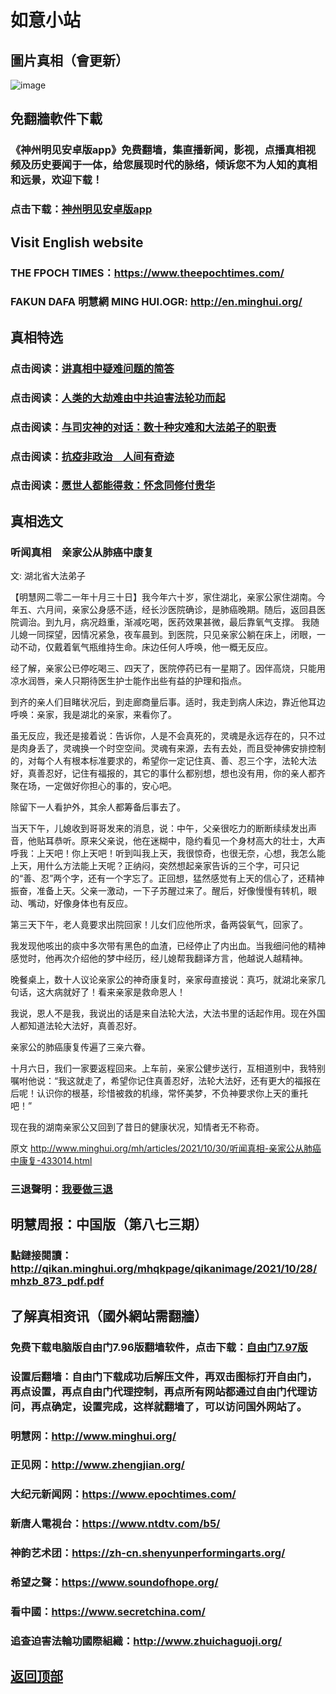 # 如意小站

## 圖片真相（會更新）

![image](https://user-images.githubusercontent.com/79625284/139407161-c8cca61c-b89f-429e-b356-49b1f963dede.png)

## 免翻牆軟件下載

### 《神州明见安卓版app》免费翻墙，集直播新闻，影视，点播真相视频及历史要闻于一体，给您展现时代的脉络，倾诉您不为人知的真相和远景，欢迎下载！

### 点击下载：[神州明见安卓版app](https://github.com/pinhe91/tuiguang/files/7240768/_5.1.zip)

## Visit English website

### THE FPOCH TIMES：https://www.theepochtimes.com/

### FAKUN DAFA 明慧網 MING HUI.OGR: http://en.minghui.org/

## 真相特选

### 点击阅读：[讲真相中疑难问题的简答](https://github.com/pinhe91/jcxw3/tree/main)

### 点击阅读：[人类的大劫难由中共迫害法轮功而起](https://github.com/pinhe91/jcxw4/tree/main) 

### 点击阅读：[与司灾神的对话：数十种灾难和大法弟子的职责](https://github.com/pinhe91/jcxw1/tree/main) 

### 点击阅读：[抗疫非政治　人间有奇迹](https://github.com/pinhe91/jcxw2/tree/main) 

### 点击阅读：[愿世人都能得救：怀念同修付贵华](https://github.com/pinhe91/jcxw5/tree/main)

## 真相选文

### 听闻真相　亲家公从肺癌中康复

文: 湖北省大法弟子 

【明慧网二零二一年十月三十日】我今年六十岁，家住湖北，亲家公家住湖南。今年五、六月间，亲家公身感不适，经长沙医院确诊，是肺癌晚期。随后，返回县医院调治。到九月，病况趋重，渐减吃喝，医药效果甚微，最后靠氧气支撑。
我随儿媳一同探望，因情况紧急，夜车晨到。到医院，只见亲家公躺在床上，闭眼，一动不动，仅戴着氧气瓶维持生命。床边任何人呼唤，他一概无反应。

经了解，亲家公已停吃喝三、四天了，医院停药已有一星期了。因伴高烧，只能用凉水润唇，亲人只期待医生护士能作出些有益的护理和指点。

到齐的亲人们目睹状况后，到走廊商量后事。适时，我走到病人床边，靠近他耳边呼唤：亲家，我是湖北的亲家，来看你了。

虽无反应，我还是接着说：告诉你，人是不会真死的，灵魂是永远存在的，只不过是肉身丢了，灵魂换一个时空空间。灵魂有来源，去有去处，而且受神佛安排控制的，对每个人有根本标准要求的，希望你一定记住真、善、忍三个字，法轮大法好，真善忍好，记住有福报的，其它的事什么都别想，想也没有用，你的亲人都齐聚在场，一定做好你担心的事的，安心吧。

除留下一人看护外，其余人都筹备后事去了。

当天下午，儿媳收到哥哥发来的消息，说：中午，父亲很吃力的断断续续发出声音，他贴耳恭听。原来父亲说，他在迷糊中，隐约看见一个身材高大的壮士，大声呼我：上天吧！你上天吧！听到叫我上天，我很惊奇，也很无奈，心想，我怎么能上天，用什么方法能上天呢？正纳闷，突然想起亲家告诉的三个字，可只记的“善、忍”两个字，还有一个字忘了。正回想，猛然感觉有上天的信心了，还精神振奋，准备上天。父亲一激动，一下子苏醒过来了。醒后，好像慢慢有转机，眼动、嘴动，好像身体也有反应。

第三天下午，老人竟要求出院回家！儿女们应他所求，备两袋氧气，回家了。

我发现他咳出的痰中多次带有黑色的血渣，已经停止了内出血。当我细问他的精神感觉时，他再次介绍他的梦中经历，经儿媳帮我翻译方言，他越说人越精神。

晚餐桌上，数十人议论亲家公的神奇康复时，亲家母直接说：真巧，就湖北亲家几句话，这大病就好了！看来亲家是救命恩人！

我说，恩人不是我，我说出的话是来自法轮大法，大法书里的话起作用。现在外国人都知道法轮大法好，真善忍好。

亲家公的肺癌康复传遍了三亲六眷。

十月六日，我们一家要返程回来。上车前，亲家公健步送行，互相道别中，我特别嘱咐他说：“我这就走了，希望你记住真善忍好，法轮大法好，还有更大的福报在后呢！认识你的根基，珍惜被救的机缘，常怀美梦，不负神要求你上天的重托吧！”

现在我的湖南亲家公又回到了昔日的健康状况，知情者无不称奇。

原文 http://www.minghui.org/mh/articles/2021/10/30/听闻真相-亲家公从肺癌中康复-433014.html

### 三退聲明：[我要做三退](http://tuidang.ddns.net/)

## 明慧周报：中国版（第八七三期）

### 點鏈接閱讀：http://qikan.minghui.org/mhqkpage/qikanimage/2021/10/28/mhzb_873_pdf.pdf

## 了解真相资讯（國外網站需翻牆）

### 免费下载电脑版自由门7.96版翻墙软件，点击下载：[自由门7.97版](https://github.com/pinhe91/tuiguang/files/6839679/fg797r.zip)

### 设置后翻墙：自由门下载成功后解压文件，再双击图标打开自由门，再点设置，再点自由门代理控制，再点所有网站都通过自由门代理访问，再点确定，设置完成，这样就翻墙了，可以访问国外网站了。

### 明慧网：http://www.minghui.org/

### 正见网：http://www.zhengjian.org/

### 大纪元新闻网：https://www.epochtimes.com/

### 新唐人電視台：https://www.ntdtv.com/b5/

### 神韵艺术团：https://zh-cn.shenyunperformingarts.org/

### 希望之聲：https://www.soundofhope.org/

### 看中國：https://www.secretchina.com/

### 追查迫害法輪功國際組織：http://www.zhuichaguoji.org/

## [返回顶部](https://git.io/Js3EY)
